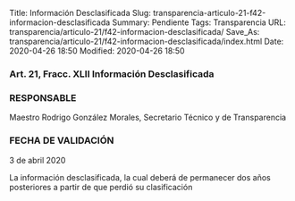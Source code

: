 Title: Información Desclasificada
Slug: transparencia-articulo-21-f42-informacion-desclasificada
Summary: Pendiente
Tags: Transparencia
URL: transparencia/articulo-21/f42-informacion-desclasificada/
Save_As: transparencia/articulo-21/f42-informacion-desclasificada/index.html
Date: 2020-04-26 18:50
Modified: 2020-04-26 18:50


### Art. 21, Fracc. XLII Información Desclasificada

### RESPONSABLE

Maestro Rodrigo González Morales, Secretario Técnico y de Transparencia

### FECHA DE VALIDACIÓN

3 de abril 2020

La información desclasificada, la cual deberá de permanecer dos años posteriores a partir de que perdió su clasificación


